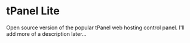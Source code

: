 tPanel Lite
===========

Open source version of the popular tPanel web hosting control panel.  I'll add more of a description later...
